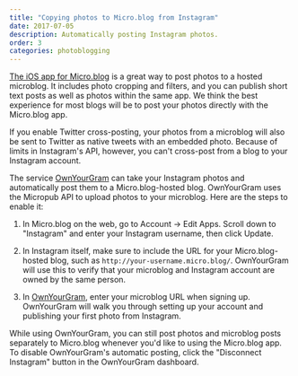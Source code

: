 ```yaml
---
title: "Copying photos to Micro.blog from Instagram"
date: 2017-07-05
description: Automatically posting Instagram photos.
order: 3
categories: photoblogging
---
```

[The iOS app for Micro.blog](https://itunes.apple.com/us/app/micro-blog/id1253201335?ls=1&mt=8) is a great way to post photos to a hosted microblog. It includes photo cropping and filters, and you can publish short text posts as well as photos within the same app. We think the best experience for most blogs will be to post your photos directly with the Micro.blog app.

If you enable Twitter cross-posting, your photos from a microblog will also be sent to Twitter as native tweets with an embedded photo. Because of limits in Instagram's API, however, you can't cross-post from a blog to your Instagram account.

The service [OwnYourGram](https://ownyourgram.com/) can take your Instagram photos and automatically post them to a Micro.blog-hosted blog. OwnYourGram uses the Micropub API to upload photos to your microblog. Here are the steps to enable it:

1. In Micro.blog on the web, go to Account → Edit Apps. Scroll down to "Instagram" and enter your Instagram username, then click Update.

2. In Instagram itself, make sure to include the URL for your Micro.blog-hosted blog, such as `http://your-username.micro.blog/`. OwnYourGram will use this to verify that your microblog and Instagram account are owned by the same person.

3. In [OwnYourGram](https://ownyourgram.com/), enter your microblog URL when signing up. OwnYourGram will walk you through setting up your account and publishing your first photo from Instagram.

While using OwnYourGram, you can still post photos and microblog posts separately to Micro.blog whenever you'd like to using the Micro.blog app. To disable OwnYourGram's automatic posting, click the "Disconnect Instagram" button in the OwnYourGram dashboard.
